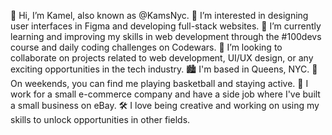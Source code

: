 👋 Hi, I’m Kamel, also known as @KamsNyc.
👀 I’m interested in designing user interfaces in Figma and developing full-stack websites.
🌱 I’m currently learning and improving my skills in web development through the #100devs course and daily coding challenges on Codewars.
💞️ I’m looking to collaborate on projects related to web development, UI/UX design, or any exciting opportunities in the tech industry.
🏙️ I'm based in Queens, NYC.
🏀 On weekends, you can find me playing basketball and staying active.
💼 I work for a small e-commerce company and have a side job where I've built a small business on eBay.
🛠️ I love being creative and working on using my skills to unlock opportunities in other fields.
